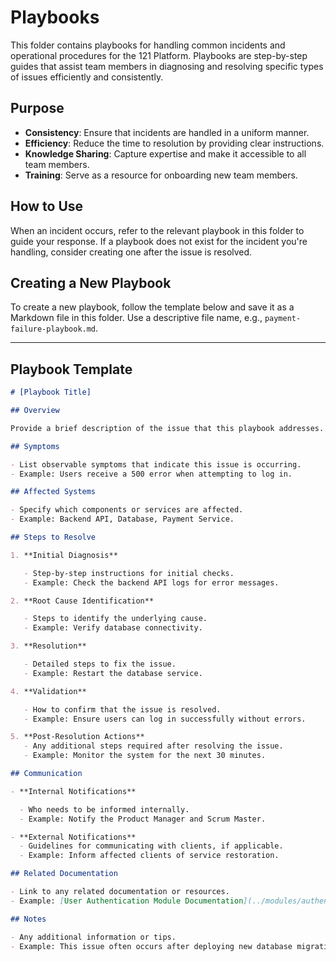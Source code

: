 # Playbooks

This folder contains playbooks for handling common incidents and operational procedures for the 121 Platform. Playbooks are step-by-step guides that assist team members in diagnosing and resolving specific types of issues efficiently and consistently.

## Purpose

- **Consistency**: Ensure that incidents are handled in a uniform manner.
- **Efficiency**: Reduce the time to resolution by providing clear instructions.
- **Knowledge Sharing**: Capture expertise and make it accessible to all team members.
- **Training**: Serve as a resource for onboarding new team members.

## How to Use

When an incident occurs, refer to the relevant playbook in this folder to guide your response. If a playbook does not exist for the incident you're handling, consider creating one after the issue is resolved.

## Creating a New Playbook

To create a new playbook, follow the template below and save it as a Markdown file in this folder. Use a descriptive file name, e.g., `payment-failure-playbook.md`.

---

## Playbook Template

```markdown
# [Playbook Title]

## Overview

Provide a brief description of the issue that this playbook addresses.

## Symptoms

- List observable symptoms that indicate this issue is occurring.
- Example: Users receive a 500 error when attempting to log in.

## Affected Systems

- Specify which components or services are affected.
- Example: Backend API, Database, Payment Service.

## Steps to Resolve

1. **Initial Diagnosis**

   - Step-by-step instructions for initial checks.
   - Example: Check the backend API logs for error messages.

2. **Root Cause Identification**

   - Steps to identify the underlying cause.
   - Example: Verify database connectivity.

3. **Resolution**

   - Detailed steps to fix the issue.
   - Example: Restart the database service.

4. **Validation**

   - How to confirm that the issue is resolved.
   - Example: Ensure users can log in successfully without errors.

5. **Post-Resolution Actions**
   - Any additional steps required after resolving the issue.
   - Example: Monitor the system for the next 30 minutes.

## Communication

- **Internal Notifications**

  - Who needs to be informed internally.
  - Example: Notify the Product Manager and Scrum Master.

- **External Notifications**
  - Guidelines for communicating with clients, if applicable.
  - Example: Inform affected clients of service restoration.

## Related Documentation

- Link to any related documentation or resources.
- Example: [User Authentication Module Documentation](../modules/authentication.md)

## Notes

- Any additional information or tips.
- Example: This issue often occurs after deploying new database migrations.
```
